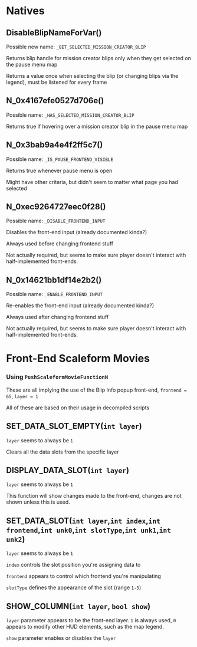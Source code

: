 # Natives

## DisableBlipNameForVar()
Possible new name: `_GET_SELECTED_MISSION_CREATOR_BLIP`

Returns blip handle for mission creator blips only when they get selected on the pause menu map

Returns a value once when selecting the blip (or changing blips via the legend), must be listened for every frame

## N_0x4167efe0527d706e()
Possible name: `_HAS_SELECTED_MISSION_CREATOR_BLIP`

Returns true if hovering over a mission creator blip in the pause menu map

## N_0x3bab9a4e4f2ff5c7()
Possible name: `_IS_PAUSE_FRONTEND_VISIBLE`

Returns true whenever pause menu is open

Might have other criteria, but didn't seem to matter what page you had selected

## N_0xec9264727eec0f28()
Possible name: `_DISABLE_FRONTEND_INPUT`

Disables the front-end input (already documented kinda?)

Always used before changing frontend stuff

Not actually required, but seems to make sure player doesn't interact with half-implemented front-ends.

## N_0x14621bb1df14e2b2()
Possible name: `_ENABLE_FRONTEND_INPUT`

Re-enables the front-end input (already documented kinda?)

Always used after changing frontend stuff

Not actually required, but seems to make sure player doesn't interact with half-implemented front-ends.

# Front-End Scaleform Movies
### Using `PushScaleformMovieFunctionN`
These are all implying the use of the Blip Info popup front-end, `frontend = 65`, `layer = 1`

All of these are based on their usage in decompiled scripts

## SET\_DATA\_SLOT\_EMPTY(`int layer`)
`layer` seems to always be `1`

Clears all the data slots from the specific layer

## DISPLAY\_DATA\_SLOT(`int layer`)
`layer` seems to always be `1`

This function will show changes made to the front-end, changes are not shown unless this is used.

## SET\_DATA\_SLOT(`int layer`,`int index`,`int frontend`,`int unk0`,`int slotType`,`int unk1`,`int unk2`)
`layer` seems to always be `1`

`index` controls the slot position you're assigning data to

`frontend` appears to control which frontend you're manipulating

`slotType` defines the appearance of the slot (range `1-5`)


## SHOW\_COLUMN(`int layer`, `bool show`)
`layer` parameter appears to be the front-end layer. `1` is always used, `0` appears to modify other HUD elements, such as the map legend.

`show` parameter enables or disables the `layer`
